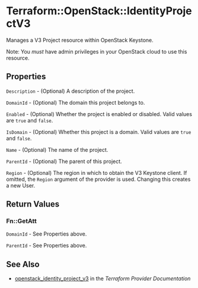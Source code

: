 # Terraform::OpenStack::IdentityProjectV3

Manages a V3 Project resource within OpenStack Keystone.

Note: You _must_ have admin privileges in your OpenStack cloud to use
this resource.

## Properties

`Description` - (Optional) A description of the project.

`DomainId` - (Optional) The domain this project belongs to.

`Enabled` - (Optional) Whether the project is enabled or disabled. Valid
values are `true` and `false`.

`IsDomain` - (Optional) Whether this project is a domain. Valid values
are `true` and `false`.

`Name` - (Optional) The name of the project.

`ParentId` - (Optional) The parent of this project.

`Region` - (Optional) The region in which to obtain the V3 Keystone client.
If omitted, the `Region` argument of the provider is used. Changing this
creates a new User.


## Return Values

### Fn::GetAtt

`DomainId` - See Properties above.

`ParentId` - See Properties above.

## See Also

* [openstack_identity_project_v3](https://www.terraform.io/docs/providers/openstack/r/identity_project_v3.html) in the _Terraform Provider Documentation_